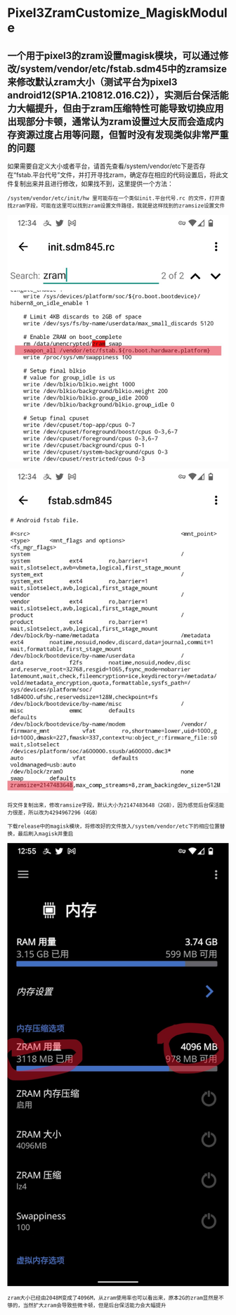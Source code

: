 # Pixel3ZramCustomize_MagiskModule

一个用于pixel3的zram设置magisk模块，可以通过修改/system/vendor/etc/fstab.sdm45中的zramsize来修改默认zram大小（测试平台为pixel3 android12(SP1A.210812.016.C2)），实测后台保活能力大幅提升，但由于zram压缩特性可能导致切换应用出现部分卡顿，通常认为zram设置过大反而会造成内存资源过度占用等问题，但暂时没有发现类似非常严重的问题
----

如果需要自定义大小或者平台，请首先查看/system/vendor/etc下是否存在“fstab.平台代号”文件，并打开寻找zram，确定存在相应的代码设置后，将此文件复制出来并且进行修改，如果找不到，这里提供一个方法：


`/system/vendor/etc/init/hw 里可能存在一个类似init.平台代号.rc 的文件，打开查找zram字段，可能在这里可以找到zram设置文件路径，我就是这样找到的zramsize设置文件`


![image](https://github.com/kml0798/Pixel3ZramCustomize_MagiskModule/blob/main/ProjectImage/%E5%BE%AE%E4%BF%A1%E5%9B%BE%E7%89%87_20230319123532.jpg)





![image](https://github.com/kml0798/Pixel3ZramCustomize_MagiskModule/blob/main/ProjectImage/%E5%BE%AE%E4%BF%A1%E5%9B%BE%E7%89%87_20230319123519.jpg)


`将文件复制出来，修改ramsize字段，默认大小为2147483648（2GB），因为感觉后台保活能力很差，所以改为4294967296（4GB）`

`下载release中的magisk模块，将修改好的文件放入/system/vendor/etc下的相应位置替换，最后刷入magisk并重启`


![image](https://github.com/kml0798/Pixel3ZramCustomize_MagiskModule/blob/main/ProjectImage/%E5%BE%AE%E4%BF%A1%E5%9B%BE%E7%89%87_20230319125619.jpg)

`zram大小已经由2048M变成了4096M，从zram使用率也可以看出来，原本2G的zram显然是不够的，当然扩大zram会导致些微卡顿，但是后台保活能力会大幅提升`
